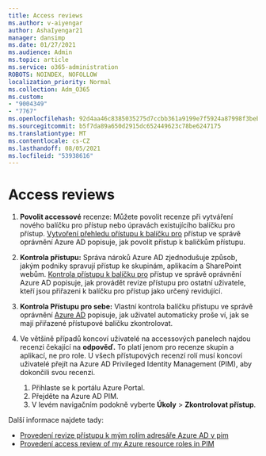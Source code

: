 ```yaml
---
title: Access reviews
ms.author: v-aiyengar
author: AshaIyengar21
manager: dansimp
ms.date: 01/27/2021
ms.audience: Admin
ms.topic: article
ms.service: o365-administration
ROBOTS: NOINDEX, NOFOLLOW
localization_priority: Normal
ms.collection: Adm_O365
ms.custom:
- "9004349"
- "7767"
ms.openlocfilehash: 92d4aa46c8385035275d7ccbb361a9199e7f5924a87998f3beba32a2b02bbcc9
ms.sourcegitcommit: b5f7da89a650d2915dc652449623c78be6247175
ms.translationtype: MT
ms.contentlocale: cs-CZ
ms.lasthandoff: 08/05/2021
ms.locfileid: "53938616"
---
```

# <a name="access-reviews"></a>Access reviews

1. **Povolit accessové** recenze: Můžete povolit recenze při vytváření nového balíčku pro přístup nebo úpravách existujícího balíčku pro přístup. [Vytvoření přehledu přístupu k balíčku pro](https://docs.microsoft.com/azure/active-directory/governance/entitlement-management-access-reviews-create) přístup ve správě oprávnění Azure AD popisuje, jak povolit přístup k balíčkům přístupu.

1. **Kontrola přístupu:** Správa nároků Azure AD zjednodušuje způsob, jakým podniky spravují přístup ke skupinám, aplikacím a SharePoint webům. [Kontrola přístupu k balíčku pro](https://docs.microsoft.com/azure/active-directory/governance/entitlement-management-access-reviews-create) přístup ve správě oprávnění Azure AD popisuje, jak provádět revize přístupu pro ostatní uživatele, kteří jsou přiřazeni k balíčku pro přístup jako určený revidující.

1. **Kontrola Přístupu pro sebe:** Vlastní kontrola balíčku přístupu ve správě oprávnění [Azure AD](https://docs.microsoft.com/azure/active-directory/governance/entitlement-management-access-reviews-self-review) popisuje, jak uživatel automaticky proše ví, jak se mají přiřazené přístupové balíčku zkontrolovat.

1. Ve většině případů koncoví uživatelé na accessových panelech najdou recenzi čekající na **odpověď.** To platí jenom pro recenze skupin a aplikací, ne pro role. U všech přístupových recenzí rolí musí koncoví uživatelé přejít na Azure AD Privileged Identity Management (PIM), aby dokončili svou recenzi.

    1. Přihlaste se k portálu Azure Portal.
    2. Přejděte na Azure AD PIM.
    3. V levém navigačním podokně vyberte **Úkoly**  >  **Zkontrolovat přístup**.
    
Další informace najdete tady:

- [Provedení revize přístupu k mým rolím adresáře Azure AD v pim ](https://docs.microsoft.com/azure/active-directory/privileged-identity-management/pim-how-to-perform-security-review/)
- [Provedení access review of my Azure resource roles in PIM](https://docs.microsoft.com/azure/active-directory/privileged-identity-management/pim-resource-roles-perform-access-review/)
